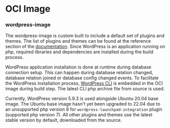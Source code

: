 # OCI Image

### wordpress-image

The wordpress-image is custom built to include a default set of plugins and themes. The list of
plugins and themes can be found at the reference section of the
[documentation](https://charmhub.io/wordpress-k8s/docs/reference-plugins). Since WordPress is
an application running on php, required libraries and dependencies are installed during the build
process.

WordPress application installation is done at runtime during database connection setup. This can
happen during database relation changed, database relation joined or database config changed
events.
To facilitate the WordPress installation process,
[WordPress CLI](https://make.wordpress.org/cli/handbook/guides/installing/) is embedded in the OCI
image during build step. The latest CLI php archive file from source is used.

Currently, WordPress version 5.9.3 is used alongside Ubuntu 20.04 base image. The Ubuntu base image
hasn't yet been upgraded to 22.04 due to an unsupported php version 8 for
`wordpress-launchpad-integration` plugin (supported php version 7). All other plugins and themes use
the latest stable version by default, downloaded from the source.